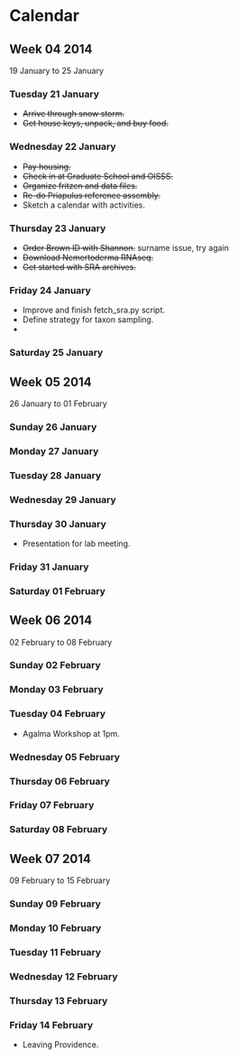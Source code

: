 Calendar
========

Week 04 2014
------------
19 January to 25 January

### Tuesday 21 January

- ~~Arrive through snow storm.~~
- ~~Get house keys, unpack, and buy food.~~

### Wednesday 22 January

- ~~Pay housing.~~
- ~~Check in at Graduate School and OISSS.~~
- ~~Organize fritzen and data files.~~
- ~~Re-do Priapulus reference assembly.~~
- Sketch a calendar with activities.

### Thursday 23 January

- ~~Order Brown ID with Shannon.~~ surname issue, try again
- ~~Download Nemertoderma RNAseq.~~
- ~~Get started with SRA archives.~~

### Friday 24 January

- Improve and finish fetch_sra.py script.
- Define strategy for taxon sampling.
- 


### Saturday 25 January


Week 05 2014
------------
26 January to 01 February


### Sunday 26 January


### Monday 27 January


### Tuesday 28 January


### Wednesday 29 January


### Thursday 30 January

- Presentation for lab meeting.

### Friday 31 January


### Saturday 01 February


Week 06 2014
------------
02 February to 08 February


### Sunday 02 February


### Monday 03 February


### Tuesday 04 February

- Agalma Workshop at 1pm.


### Wednesday 05 February


### Thursday 06 February


### Friday 07 February


### Saturday 08 February


Week 07 2014
------------
09 February to 15 February


### Sunday 09 February


### Monday 10 February


### Tuesday 11 February


### Wednesday 12 February


### Thursday 13 February


### Friday 14 February
- Leaving Providence.

